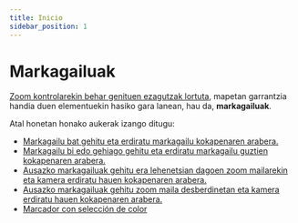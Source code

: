 ```yaml
---
title: Inicio
sidebar_position: 1
---
```


# Markagailuak

[Zoom kontrolarekin behar genituen ezagutzak lortuta](../zoom/positions-btn-texts.md), mapetan garrantzia handia duen elementuekin hasiko gara lanean, hau da, **markagailuak**.

Atal honetan honako aukerak izango ditugu:
* [Markagailu bat gehitu eta erdiratu markagailu kokapenaren arabera.](./one-marker.md)
* [Markagailu bi edo gehiago gehitu eta erdiratu markagailu guztien kokapenaren arabera.](./two-or-more-markers.md)
* [Ausazko markagailuak gehitu era lehenetsian dagoen zoom mailarekin eta kamera erdiratu hauen kokapenaren arabera.](./random-markers-default-zoom.md)
* [Ausazko markagailuak gehitu zoom maila desberdinetan eta kamera erdiratu hauen kokapenaren arabera.](./random-markers-select-zoom.md)
* [Marcador con selección de color](./marker-with-select-color.md)